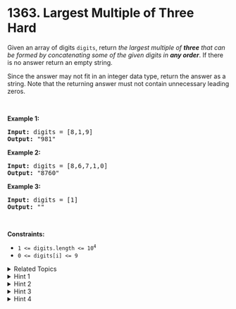 
# 1363. Largest Multiple of Three<br> Hard

<p>Given an array of digits <code>digits</code>, return <em>the largest multiple of <strong>three</strong> that can be formed by concatenating some of the given digits in <strong>any order</strong></em>. If there is no answer return an empty string.</p>

<p>Since the answer may not fit in an integer data type, return the answer as a string. Note that the returning answer must not contain unnecessary leading zeros.</p>

<p>&nbsp;</p>
<p><strong>Example 1:</strong></p>

<pre>
<strong>Input:</strong> digits = [8,1,9]
<strong>Output:</strong> &quot;981&quot;
</pre>

<p><strong>Example 2:</strong></p>

<pre>
<strong>Input:</strong> digits = [8,6,7,1,0]
<strong>Output:</strong> &quot;8760&quot;
</pre>

<p><strong>Example 3:</strong></p>

<pre>
<strong>Input:</strong> digits = [1]
<strong>Output:</strong> &quot;&quot;
</pre>

<p>&nbsp;</p>
<p><strong>Constraints:</strong></p>

<ul>
	<li><code>1 &lt;= digits.length &lt;= 10<sup>4</sup></code></li>
	<li><code>0 &lt;= digits[i] &lt;= 9</code></li>
</ul>


<details>

<summary> Related Topics </summary>

-	`Array`
-	`Dynamic Programming`
-	`Greedy`

</details>


<details>
<summary> Hint 1 </summary>
A number is a multiple of three if and only if its sum of digits is a multiple of three.
</details>

<details>
<summary> Hint 2 </summary>
Use dynamic programming.
</details>

<details>
<summary> Hint 3 </summary>
To find the maximum number, try to maximize the number of digits of the number.
</details>

<details>
<summary> Hint 4 </summary>
Sort the digits in descending order to find the maximum number.
</details>